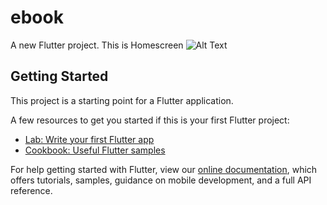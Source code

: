 # ebook

A new Flutter project.
This is Homescreen
![Alt Text](https://user-images.githubusercontent.com/16924139/34470786-79fb0dfe-ef5f-11e7-8650-f603c9ddbdb7.gif)

## Getting Started

This project is a starting point for a Flutter application.

A few resources to get you started if this is your first Flutter project:

- [Lab: Write your first Flutter app](https://flutter.dev/docs/get-started/codelab)
- [Cookbook: Useful Flutter samples](https://flutter.dev/docs/cookbook)

For help getting started with Flutter, view our
[online documentation](https://flutter.dev/docs), which offers tutorials,
samples, guidance on mobile development, and a full API reference.
